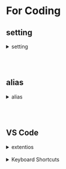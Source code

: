 # For Coding

## setting

<details>
 <summary>setting</summary>

```shell
#nvm
brew install nvm
# z
brew install z
#tree
brew install tree
# curl
brew install curl
# oh-my-zsh
sh -c "$(curl -fsSL https://raw.githubusercontent.com/robbyrussell/oh-my-zsh/master/tools/install.sh)"

# zsh plugin
cd ~/.oh-my-zsh/plugins
git clone https://github.com/zsh-users/zsh-syntax-highlighting.git
git clone https://github.com/zsh-users/zsh-autosuggestions.git

code ~/.zshrc
plugins=(git zsh-autosuggestions zsh-syntax-highlighting)
```

</details>

<br /><br />

## alias

<details>
 <summary>alias</summary>

```shell
# git alias 등록
vim ~/.gitconfig
--
[alias]
	l = log --graph --pretty=format:'%Cred%h%Creset -%C(yellow)%d%Creset %s %Cgreen(%cr) %C(bold blue)<%an>%Creset' --abbrev-commit -n5
	s = status -s
	co = checkout
	ci = commit
	br = branch
```

```shell
# command alias등록
vim ~/.commands

# git_new_branch origin/main_에서_시작할_브랜치명
git_new_branch() {
    git fetch origin main
    git checkout -b $1 origin/main
}
```

</details>

<br /><br />

## VS Code

<details>
 <summary>extentios</summary>

1. Auto Close Tag
2. Auto Import
3. Auto Rename Tag
4. Live Server
5. Highlight Matching Tag
6. HTML CSS Support
7. HTML Snippets

8. IntelliSense for CSS class names in HTML
9. Path Intellisense

10. JavaScript (ES6) code snippets
11. Reactjs code snippets

12. Community Material Theme
13. Material Icon Theme

14. ESLint
15. Prettier - Code formatter

16. Jest
17. Jest Runner

</details>

<br />

<details>
 <summary>Keyboard Shortcuts</summary>

custom shortcuts

```json
{
    "key": "cmd+e",
    "command": "workbench.action.togglePanel"
},
{
    "key": "cmd+r",
    "command": "editor.action.triggerSuggest",
    "when": "editorHasCompletionItemProvider && textInputFocus && !editorReadonly"
},
{
    "key": "cmd+1",
    "command": "workbench.action.terminal.focusAtIndex1"
},
{
    "key": "cmd+2",
    "command": "workbench.action.terminal.focusAtIndex2"
},
{
    "key": "cmd+3",
    "command": "workbench.action.terminal.focusAtIndex3"
},
{
    "key": "cmd+4",
    "command": "workbench.action.terminal.focusAtIndex4"
},
{
    "key": "cmd+5",
    "command": "workbench.action.terminal.focusAtIndex5"
}
```

</details>
